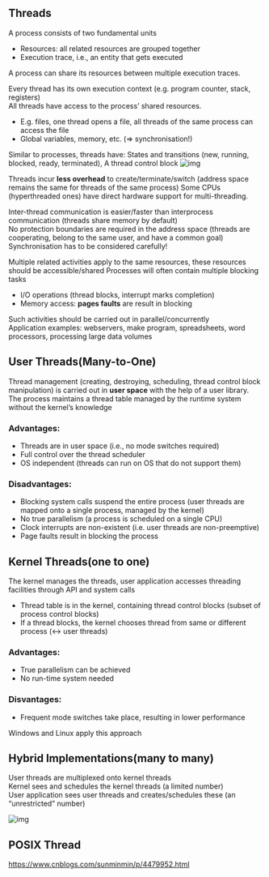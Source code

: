 ## Threads
A process consists of two fundamental units
- Resources: all related resources are grouped together
- Execution trace, i.e., an entity that gets executed

A process can share its resources between multiple execution traces.

Every thread has its own execution context (e.g. program counter, stack, registers)<br>
All threads have access to the process’ shared resources.
- E.g. files, one thread opens a file, all threads of the same process can access the file 
- Global variables, memory, etc. (⇒ synchronisation!)<br>

Similar to processes, threads have: States and transitions (new, running, blocked, ready, terminated), A thread control block
![img](https://raw.githubusercontent.com/lakerschampions/Notes_in_School/master/Operating%20System/img/shareresource.png)

Threads incur **less overhead** to create/terminate/switch (address space remains the same for threads of the same process)
Some CPUs (hyperthreaded ones) have direct hardware support for multi-threading.

Inter-thread communication is easier/faster than interprocess communication (threads share memory by default)<br>
No protection boundaries are required in the address space (threads are cooperating, belong to the same user, and have a common goal) <br>
Synchronisation has to be considered carefully!

Multiple related activities apply to the same resources, these resources should be accessible/shared
Processes will often contain multiple blocking tasks
- I/O operations (thread blocks, interrupt marks completion)
- Memory access: **pages faults** are result in blocking

Such activities should be carried out in parallel/concurrently<br>
Application examples: webservers, make program, spreadsheets, word processors, processing large data volumes

## User Threads(Many-to-One)
Thread management (creating, destroying, scheduling, thread control block manipulation) is carried out in **user space** with the help of a user
library.<br>
The process maintains a thread table managed by the runtime system without the kernel’s knowledge

### Advantages:
- Threads are in user space (i.e., no mode switches required)
- Full control over the thread scheduler
- OS independent (threads can run on OS that do not support them)

### Disadvantages:
- Blocking system calls suspend the entire process (user threads are mapped onto a single process, managed by the kernel)
- No true parallelism (a process is scheduled on a single CPU)
- Clock interrupts are non-existent (i.e. user threads are non-preemptive)
- Page faults result in blocking the process


## Kernel Threads(one to one)
The kernel manages the threads, user application accesses threading facilities through API and system calls<br>
- Thread table is in the kernel, containing thread control blocks (subset of process control blocks)
- If a thread blocks, the kernel chooses thread from same or different process (↔ user threads)

### Advantages:
- True parallelism can be achieved
- No run-time system needed

### Disvantages:
- Frequent mode switches take place, resulting in lower performance
  
Windows and Linux apply this approach

## Hybrid Implementations(many to many)
User threads are multiplexed onto kernel threads<br>
Kernel sees and schedules the kernel threads (a limited number)<br>
User application sees user threads and creates/schedules these (an “unrestricted” number)

![img](https://raw.githubusercontent.com/lakerschampions/Notes_in_School/master/Operating%20System/img/comparision.png)

## POSIX Thread
https://www.cnblogs.com/sunminmin/p/4479952.html
